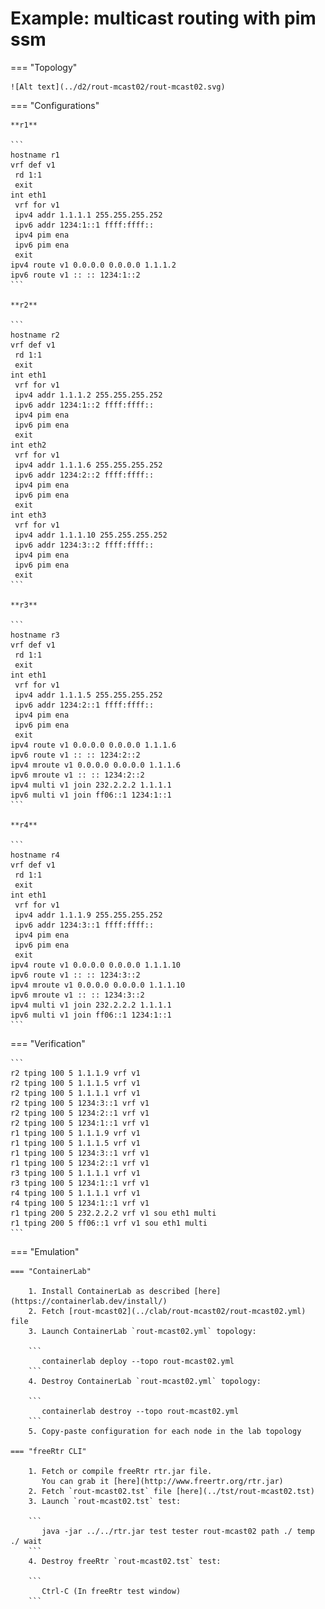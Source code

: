 # Example: multicast routing with pim ssm

=== "Topology"

    ![Alt text](../d2/rout-mcast02/rout-mcast02.svg)

=== "Configurations"

    **r1**

    ```
    hostname r1
    vrf def v1
     rd 1:1
     exit
    int eth1
     vrf for v1
     ipv4 addr 1.1.1.1 255.255.255.252
     ipv6 addr 1234:1::1 ffff:ffff::
     ipv4 pim ena
     ipv6 pim ena
     exit
    ipv4 route v1 0.0.0.0 0.0.0.0 1.1.1.2
    ipv6 route v1 :: :: 1234:1::2
    ```

    **r2**

    ```
    hostname r2
    vrf def v1
     rd 1:1
     exit
    int eth1
     vrf for v1
     ipv4 addr 1.1.1.2 255.255.255.252
     ipv6 addr 1234:1::2 ffff:ffff::
     ipv4 pim ena
     ipv6 pim ena
     exit
    int eth2
     vrf for v1
     ipv4 addr 1.1.1.6 255.255.255.252
     ipv6 addr 1234:2::2 ffff:ffff::
     ipv4 pim ena
     ipv6 pim ena
     exit
    int eth3
     vrf for v1
     ipv4 addr 1.1.1.10 255.255.255.252
     ipv6 addr 1234:3::2 ffff:ffff::
     ipv4 pim ena
     ipv6 pim ena
     exit
    ```

    **r3**

    ```
    hostname r3
    vrf def v1
     rd 1:1
     exit
    int eth1
     vrf for v1
     ipv4 addr 1.1.1.5 255.255.255.252
     ipv6 addr 1234:2::1 ffff:ffff::
     ipv4 pim ena
     ipv6 pim ena
     exit
    ipv4 route v1 0.0.0.0 0.0.0.0 1.1.1.6
    ipv6 route v1 :: :: 1234:2::2
    ipv4 mroute v1 0.0.0.0 0.0.0.0 1.1.1.6
    ipv6 mroute v1 :: :: 1234:2::2
    ipv4 multi v1 join 232.2.2.2 1.1.1.1
    ipv6 multi v1 join ff06::1 1234:1::1
    ```

    **r4**

    ```
    hostname r4
    vrf def v1
     rd 1:1
     exit
    int eth1
     vrf for v1
     ipv4 addr 1.1.1.9 255.255.255.252
     ipv6 addr 1234:3::1 ffff:ffff::
     ipv4 pim ena
     ipv6 pim ena
     exit
    ipv4 route v1 0.0.0.0 0.0.0.0 1.1.1.10
    ipv6 route v1 :: :: 1234:3::2
    ipv4 mroute v1 0.0.0.0 0.0.0.0 1.1.1.10
    ipv6 mroute v1 :: :: 1234:3::2
    ipv4 multi v1 join 232.2.2.2 1.1.1.1
    ipv6 multi v1 join ff06::1 1234:1::1
    ```

=== "Verification"

    ```
    r2 tping 100 5 1.1.1.9 vrf v1
    r2 tping 100 5 1.1.1.5 vrf v1
    r2 tping 100 5 1.1.1.1 vrf v1
    r2 tping 100 5 1234:3::1 vrf v1
    r2 tping 100 5 1234:2::1 vrf v1
    r2 tping 100 5 1234:1::1 vrf v1
    r1 tping 100 5 1.1.1.9 vrf v1
    r1 tping 100 5 1.1.1.5 vrf v1
    r1 tping 100 5 1234:3::1 vrf v1
    r1 tping 100 5 1234:2::1 vrf v1
    r3 tping 100 5 1.1.1.1 vrf v1
    r3 tping 100 5 1234:1::1 vrf v1
    r4 tping 100 5 1.1.1.1 vrf v1
    r4 tping 100 5 1234:1::1 vrf v1
    r1 tping 200 5 232.2.2.2 vrf v1 sou eth1 multi
    r1 tping 200 5 ff06::1 vrf v1 sou eth1 multi
    ```

=== "Emulation"

    === "ContainerLab"

        1. Install ContainerLab as described [here](https://containerlab.dev/install/)  
        2. Fetch [rout-mcast02](../clab/rout-mcast02/rout-mcast02.yml) file  
        3. Launch ContainerLab `rout-mcast02.yml` topology:  

        ```
           containerlab deploy --topo rout-mcast02.yml  
        ```
        4. Destroy ContainerLab `rout-mcast02.yml` topology:  

        ```
           containerlab destroy --topo rout-mcast02.yml  
        ```
        5. Copy-paste configuration for each node in the lab topology

    === "freeRtr CLI"

        1. Fetch or compile freeRtr rtr.jar file.  
           You can grab it [here](http://www.freertr.org/rtr.jar)  
        2. Fetch `rout-mcast02.tst` file [here](../tst/rout-mcast02.tst)  
        3. Launch `rout-mcast02.tst` test:  

        ```
           java -jar ../../rtr.jar test tester rout-mcast02 path ./ temp ./ wait
        ```
        4. Destroy freeRtr `rout-mcast02.tst` test:  

        ```
           Ctrl-C (In freeRtr test window)
        ```


